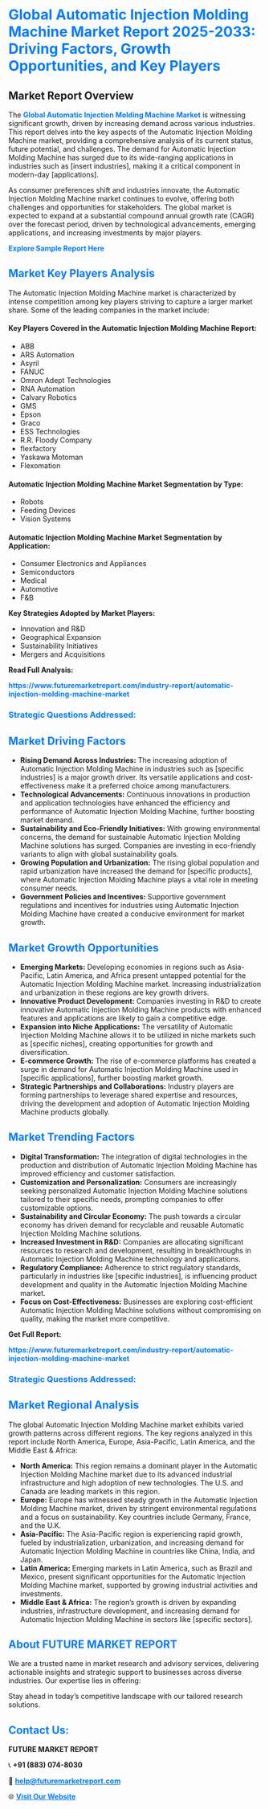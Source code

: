 <h1 style="color: #007BFF;">Global Automatic Injection Molding Machine Market Report 2025-2033: Driving Factors, Growth Opportunities, and Key Players</h1>

<section id="overview">
<h2>Market Report Overview</h2>
<p>The <a href="https://www.futuremarketreport.com/industry-report/automatic-injection-molding-machine-market" style="color: #007BFF; text-decoration: none;"><strong>Global Automatic Injection Molding Machine Market</strong></a> is witnessing significant growth, driven by increasing demand across various industries. This report delves into the key aspects of the Automatic Injection Molding Machine market, providing a comprehensive analysis of its current status, future potential, and challenges. The demand for Automatic Injection Molding Machine has surged due to its wide-ranging applications in industries such as [insert industries], making it a critical component in modern-day [applications].</p>
<p>As consumer preferences shift and industries innovate, the Automatic Injection Molding Machine market continues to evolve, offering both challenges and opportunities for stakeholders. The global market is expected to expand at a substantial compound annual growth rate (CAGR) over the forecast period, driven by technological advancements, emerging applications, and increasing investments by major players.</p>
</section>

<section id="overview">
<p><a href="https://www.futuremarketreport.com/request-sample/reportId=32286" style="color: #007BFF; text-decoration: none;"><strong>Explore Sample Report Here</strong></a></p>
</section>

<section id="key-players">
<h2 style="color: #007BFF;">Market Key Players Analysis</h2>
<p>The Automatic Injection Molding Machine market is characterized by intense competition among key players striving to capture a larger market share. Some of the leading companies in the market include:</p>
<h4>Key Players Covered in the Automatic Injection Molding Machine Report:</h4>
<ul><li>ABB</li><li>ARS Automation</li><li>Asyril</li><li>FANUC</li><li>Omron Adept Technologies</li><li>RNA Automation</li><li>Calvary Robotics</li><li>GMS</li><li>Epson</li><li>Graco</li><li>ESS Technologies</li><li>R.R. Floody Company</li><li>flexfactory</li><li>Yaskawa Motoman</li><li>Flexomation</li></ul>
<h4>Automatic Injection Molding Machine Market Segmentation by Type:</h4>
<ul><li>Robots</li><li>Feeding Devices</li><li>Vision Systems</li></ul>

<h4>Automatic Injection Molding Machine Market Segmentation by Application:</h4>
<ul><li>Consumer Electronics and Appliances</li><li>Semiconductors</li><li>Medical</li><li>Automotive</li><li>F&amp;B</li></ul>
<p><strong>Key Strategies Adopted by Market Players:</strong></p>
<ul>
<li>Innovation and R&D</li>
<li>Geographical Expansion</li>
<li>Sustainability Initiatives</li>
<li>Mergers and Acquisitions</li>
</ul>
</section>

<section>
<p><strong>Read Full Analysis: </strong></p><a href="https://www.futuremarketreport.com/industry-report/automatic-injection-molding-machine-market" style="color: #007BFF; text-decoration: none;"><strong>https://www.futuremarketreport.com/industry-report/automatic-injection-molding-machine-market</strong></a>
<h3 style="color: #007BFF;">Strategic Questions Addressed:</h3>
</section>

<section id="driving-factors">
<h2 style="color: #007BFF;">Market Driving Factors</h2>
<ul>
<li><strong>Rising Demand Across Industries:</strong> The increasing adoption of Automatic Injection Molding Machine in industries such as [specific industries] is a major growth driver. Its versatile applications and cost-effectiveness make it a preferred choice among manufacturers.</li>
<li><strong>Technological Advancements:</strong> Continuous innovations in production and application technologies have enhanced the efficiency and performance of Automatic Injection Molding Machine, further boosting market demand.</li>
<li><strong>Sustainability and Eco-Friendly Initiatives:</strong> With growing environmental concerns, the demand for sustainable Automatic Injection Molding Machine solutions has surged. Companies are investing in eco-friendly variants to align with global sustainability goals.</li>
<li><strong>Growing Population and Urbanization:</strong> The rising global population and rapid urbanization have increased the demand for [specific products], where Automatic Injection Molding Machine plays a vital role in meeting consumer needs.</li>
<li><strong>Government Policies and Incentives:</strong> Supportive government regulations and incentives for industries using Automatic Injection Molding Machine have created a conducive environment for market growth.</li>
</ul>
</section>

<section id="growth-opportunities">
<h2 style="color: #007BFF;">Market Growth Opportunities</h2>
<ul>
<li><strong>Emerging Markets:</strong> Developing economies in regions such as Asia-Pacific, Latin America, and Africa present untapped potential for the Automatic Injection Molding Machine market. Increasing industrialization and urbanization in these regions are key growth drivers.</li>
<li><strong>Innovative Product Development:</strong> Companies investing in R&D to create innovative Automatic Injection Molding Machine products with enhanced features and applications are likely to gain a competitive edge.</li>
<li><strong>Expansion into Niche Applications:</strong> The versatility of Automatic Injection Molding Machine allows it to be utilized in niche markets such as [specific niches], creating opportunities for growth and diversification.</li>
<li><strong>E-commerce Growth:</strong> The rise of e-commerce platforms has created a surge in demand for Automatic Injection Molding Machine used in [specific applications], further boosting market growth.</li>
<li><strong>Strategic Partnerships and Collaborations:</strong> Industry players are forming partnerships to leverage shared expertise and resources, driving the development and adoption of Automatic Injection Molding Machine products globally.</li>
</ul>
</section>

<section id="trending-factors">
<h2 style="color: #007BFF;">Market Trending Factors</h2>
<ul>
<li><strong>Digital Transformation:</strong> The integration of digital technologies in the production and distribution of Automatic Injection Molding Machine has improved efficiency and customer satisfaction.</li>
<li><strong>Customization and Personalization:</strong> Consumers are increasingly seeking personalized Automatic Injection Molding Machine solutions tailored to their specific needs, prompting companies to offer customizable options.</li>
<li><strong>Sustainability and Circular Economy:</strong> The push towards a circular economy has driven demand for recyclable and reusable Automatic Injection Molding Machine solutions.</li>
<li><strong>Increased Investment in R&D:</strong> Companies are allocating significant resources to research and development, resulting in breakthroughs in Automatic Injection Molding Machine technology and applications.</li>
<li><strong>Regulatory Compliance:</strong> Adherence to strict regulatory standards, particularly in industries like [specific industries], is influencing product development and quality in the Automatic Injection Molding Machine market.</li>
<li><strong>Focus on Cost-Effectiveness:</strong> Businesses are exploring cost-efficient Automatic Injection Molding Machine solutions without compromising on quality, making the market more competitive.</li>
</ul>
</section>

<section>
<p><strong>Get Full Report: </strong></p><a href="https://www.futuremarketreport.com/industry-report/automatic-injection-molding-machine-market" style="color: #007BFF; text-decoration: none;"><strong>https://www.futuremarketreport.com/industry-report/automatic-injection-molding-machine-market</strong></a>
<h3 style="color: #007BFF;">Strategic Questions Addressed:</h3>
</section>


<section id="regional-analysis">
<h2 style="color: #007BFF;">Market Regional Analysis</h2>
<p>The global Automatic Injection Molding Machine market exhibits varied growth patterns across different regions. The key regions analyzed in this report include North America, Europe, Asia-Pacific, Latin America, and the Middle East & Africa:</p>
<ul>
<li><strong>North America:</strong> This region remains a dominant player in the Automatic Injection Molding Machine market due to its advanced industrial infrastructure and high adoption of new technologies. The U.S. and Canada are leading markets in this region.</li>
<li><strong>Europe:</strong> Europe has witnessed steady growth in the Automatic Injection Molding Machine market, driven by stringent environmental regulations and a focus on sustainability. Key countries include Germany, France, and the U.K.</li>
<li><strong>Asia-Pacific:</strong> The Asia-Pacific region is experiencing rapid growth, fueled by industrialization, urbanization, and increasing demand for Automatic Injection Molding Machine in countries like China, India, and Japan.</li>
<li><strong>Latin America:</strong> Emerging markets in Latin America, such as Brazil and Mexico, present significant opportunities for the Automatic Injection Molding Machine market, supported by growing industrial activities and investments.</li>
<li><strong>Middle East & Africa:</strong> The region’s growth is driven by expanding industries, infrastructure development, and increasing demand for Automatic Injection Molding Machine in sectors like [specific sectors].</li>
</ul>
</section>

<footer>
<h2 style="color: #007BFF;">About FUTURE MARKET REPORT</h2>
<p>We are a trusted name in market research and advisory services, delivering actionable insights and strategic support to businesses across diverse industries. Our expertise lies in offering:</p>

<p>Stay ahead in today’s competitive landscape with our tailored research solutions.</p>

<h2 style="color: #007BFF;">Contact Us:</h2>
<p><strong>FUTURE MARKET REPORT</strong></p>
<p>📞 <strong>+91 (883) 074-8030</strong></p>
<p>📧 <strong><a href="mailto:help@futuremarketreport.com" style="color: #007BFF;">help@futuremarketreport.com</a></strong></p>
<p>🌐 <strong><a href="https://www.futuremarketreport.com/" style="color: #007BFF;">Visit Our Website</a></strong></p>
</footer>